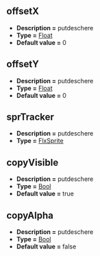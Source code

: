 ## offsetX
* **Description =** putdeschere
* **Type =** [Float](https://api.haxeflixel.com/Float.html)
* **Default value =** 0

## offsetY
* **Description =** putdeschere
* **Type =** [Float](https://api.haxeflixel.com/Float.html)
* **Default value =** 0

## sprTracker
* **Description =** putdeschere
* **Type =** [FlxSprite](https://api.haxeflixel.com/flixel/FlxSprite.html)

## copyVisible
* **Description =** putdeschere
* **Type =** [Bool](https://api.haxeflixel.com/Bool.html)
* **Default value =** true

## copyAlpha
* **Description =** putdeschere
* **Type =** [Bool](https://api.haxeflixel.com/Bool.html)
* **Default value =** false

